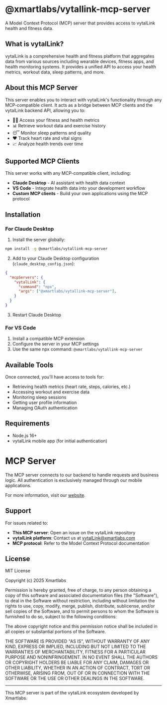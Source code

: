 # @xmartlabs/vytallink-mcp-server

A Model Context Protocol (MCP) server that provides access to vytalLink health and fitness data.

## What is vytalLink?

vytalLink is a comprehensive health and fitness platform that aggregates data from various sources including wearable devices, fitness apps, and health monitoring systems. It provides a unified API to access your health metrics, workout data, sleep patterns, and more.

## About this MCP Server

This server enables you to interact with vytalLink's functionality through any MCP-compatible client. It acts as a bridge between MCP clients and the vytalLink backend API, allowing you to:

- 🏃‍♂️ Access your fitness and health metrics
- 📊 Retrieve workout data and exercise history
- 😴 Monitor sleep patterns and quality
- ❤️ Track heart rate and vital signs
- 📈 Analyze health trends over time

## Supported MCP Clients

This server works with any MCP-compatible client, including:

- **Claude Desktop** - AI assistant with health data context
- **VS Code** - Integrate health data into your development workflow
- **Custom MCP clients** - Build your own applications using the MCP protocol

## Installation

### For Claude Desktop

1. Install the server globally:
```bash
npm install -g @xmartlabs/vytallink-mcp-server
```

2. Add to your Claude Desktop configuration (`claude_desktop_config.json`):
```json
{
  "mcpServers": {
    "vytalLink": {
      "command": "npx",
      "args": ["@xmartlabs/vytallink-mcp-server"],
    }
  }
}
```

3. Restart Claude Desktop

### For VS Code

1. Install a compatible MCP extension
2. Configure the server in your MCP settings
3. Use the same npx command: `@xmartlabs/vytallink-mcp-server`

## Available Tools

Once connected, you'll have access to tools for:

- Retrieving health metrics (heart rate, steps, calories, etc.)
- Accessing workout and exercise data
- Monitoring sleep sessions
- Getting user profile information
- Managing OAuth authentication

## Requirements

- Node.js 16+ 
- vytalLink mobile app (for initial authentication)

# MCP Server

The MCP server connects to our backend to handle requests and business logic. All authentication is exclusively managed through our mobile applications.

For more information, visit our [website](https://www.vytallink.xmartlabs.com).

## Support

For issues related to:
- **This MCP server**: Open an issue on the vytalLink repository
- **vytalLink platform**: Contact us at vytalLink@xmartlabs.com
- **MCP protocol**: Refer to the Model Context Protocol documentation

## License

MIT License

Copyright (c) 2025 Xmartlabs

Permission is hereby granted, free of charge, to any person obtaining a copy
of this software and associated documentation files (the "Software"), to deal
in the Software without restriction, including without limitation the rights
to use, copy, modify, merge, publish, distribute, sublicense, and/or sell
copies of the Software, and to permit persons to whom the Software is
furnished to do so, subject to the following conditions:

The above copyright notice and this permission notice shall be included in all
copies or substantial portions of the Software.

THE SOFTWARE IS PROVIDED "AS IS", WITHOUT WARRANTY OF ANY KIND, EXPRESS OR
IMPLIED, INCLUDING BUT NOT LIMITED TO THE WARRANTIES OF MERCHANTABILITY,
FITNESS FOR A PARTICULAR PURPOSE AND NONINFRINGEMENT. IN NO EVENT SHALL THE
AUTHORS OR COPYRIGHT HOLDERS BE LIABLE FOR ANY CLAIM, DAMAGES OR OTHER
LIABILITY, WHETHER IN AN ACTION OF CONTRACT, TORT OR OTHERWISE, ARISING FROM,
OUT OF OR IN CONNECTION WITH THE SOFTWARE OR THE USE OR OTHER DEALINGS IN THE
SOFTWARE.

---

This MCP server is part of the vytalLink ecosystem developed by Xmartlabs.
